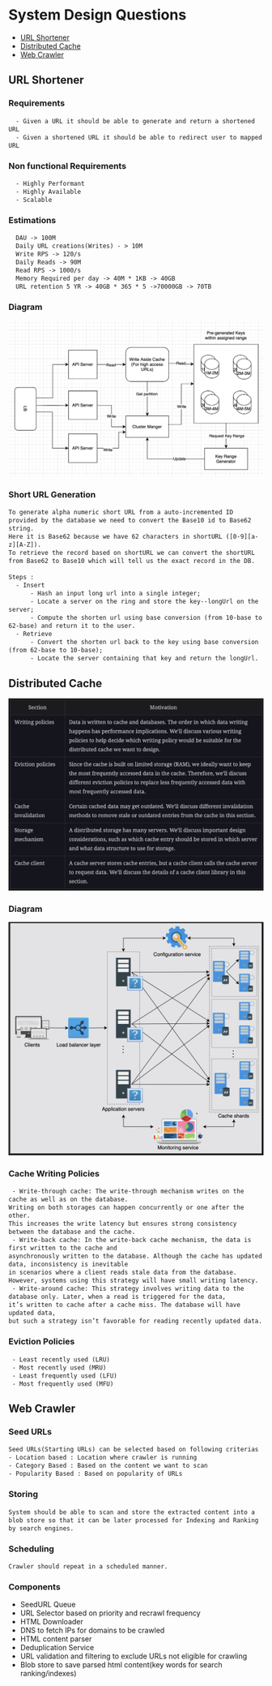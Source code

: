 # System Design Questions #
- [URL Shortener](#url-shortener)
- [Distributed Cache](#distributed-cache)
- [Web Crawler](#web-crawler)

<a id="url-shortener"></a>
## URL Shortener ##

### Requirements ###
````
  - Given a URL it should be able to generate and return a shortened URL
  - Given a shortened URL it should be able to redirect user to mapped URL
````
### Non functional Requirements ###
````
  - Highly Performant
  - Highly Available
  - Scalable
````
### Estimations ###
````
  DAU -> 100M
  Daily URL creations(Writes) - > 10M
  Write RPS -> 120/s
  Daily Reads -> 90M
  Read RPS -> 1000/s
  Memory Required per day -> 40M * 1KB -> 40GB
  URL retention 5 YR -> 40GB * 365 * 5 ->70000GB -> 70TB
````
### Diagram ###
 ![](https://github.com/roymanish/InterviewQuestionPatterns/blob/main/images/url-shortener.png)

### Short URL Generation ###
````
To generate alpha numeric short URL from a auto-incremented ID provided by the database we need to convert the Base10 id to Base62 string.
Here it is Base62 because we have 62 characters in shortURL ([0-9][a-z][A-Z]).
To retrieve the record based on shortURL we can convert the shortURL from Base62 to Base10 which will tell us the exact record in the DB.

Steps : 
  - Insert
      - Hash an input long url into a single integer;
      - Locate a server on the ring and store the key--longUrl on the server;
      - Compute the shorten url using base conversion (from 10-base to 62-base) and return it to the user.
  - Retrieve
      - Convert the shorten url back to the key using base conversion (from 62-base to 10-base);
      - Locate the server containing that key and return the longUrl.
````
<a id="distributed-cache"></a>
## Distributed Cache ##
![](https://github.com/roymanish/InterviewQuestionPatterns/blob/main/images/distributed-cache-lesson.png)

### Diagram ###
![](https://github.com/roymanish/InterviewQuestionPatterns/blob/main/images/distributed-cache.png)

### Cache Writing Policies ###
````
 - Write-through cache: The write-through mechanism writes on the cache as well as on the database.
Writing on both storages can happen concurrently or one after the other.
This increases the write latency but ensures strong consistency between the database and the cache.
 - Write-back cache: In the write-back cache mechanism, the data is first written to the cache and
asynchronously written to the database. Although the cache has updated data, inconsistency is inevitable
in scenarios where a client reads stale data from the database. However, systems using this strategy will have small writing latency.
 - Write-around cache: This strategy involves writing data to the database only. Later, when a read is triggered for the data,
it’s written to cache after a cache miss. The database will have updated data,
but such a strategy isn’t favorable for reading recently updated data.
````
### Eviction Policies ###
````
 - Least recently used (LRU)
 - Most recently used (MRU)
 - Least frequently used (LFU)
 - Most frequently used (MFU)
````
<a id="web-crawler"></a>
## Web Crawler ##
### Seed URLs ###
````
Seed URLs(Starting URLs) can be selected based on following criterias
- Location based : Location where crawler is running
- Category Based : Based on the content we want to scan
- Popularity Based : Based on popularity of URLs

````
### Storing ###
````
System should be able to scan and store the extracted content into a blob store so that it can be later processed for Indexing and Ranking by search engines.
````
### Scheduling ###
````
Crawler should repeat in a scheduled manner.
````
### Components ###
- SeedURL Queue
- URL Selector based on priority and recrawl frequency
- HTML Downloader
- DNS to fetch IPs for domains to be crawled
- HTML content parser
- Deduplication Service
- URL validation and filtering to exclude URLs not eligible for crawling
- Blob store to save parsed html content(key words for search ranking/indexes)

